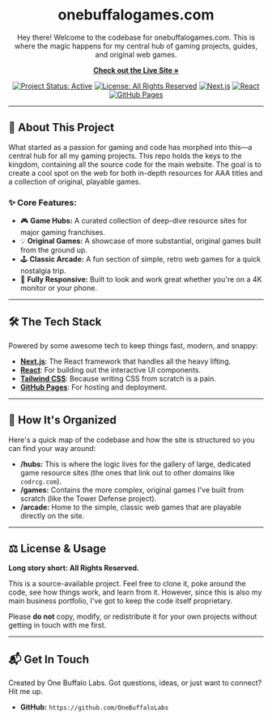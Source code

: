 <div align="center">
<!--   <img src="[YOUR-LOGO-URL-HERE]" alt="One Buffalo Games Logo" width="200"/> -->
  <h1>onebuffalogames.com</h1>
  <p>
    Hey there! Welcome to the codebase for onebuffalogames.com. This is where the magic happens for my central hub of gaming projects, guides, and original web games.
  </p>
  <p>
    <a href="https://onebuffalogames.com"><strong>Check out the Live Site »</strong></a>
  </p>
</div>

<div align="center">

[![Project Status: Active](https://img.shields.io/badge/status-active-success.svg)](https://github.com/OneBuffaloLabs/onebuffalogames.com)
[![License: All Rights Reserved](https://img.shields.io/badge/license-All%20Rights%20Reserved-red.svg)](./LICENSE.md)
[![Next.js](https://img.shields.io/badge/Next.js-000000?style=for-the-badge&logo=nextdotjs&logoColor=white)](https://nextjs.org/)
[![React](https://img.shields.io/badge/React-20232A?style=for-the-badge&logo=react&logoColor=61DAFB)](https://reactjs.org/)
[![GitHub Pages](https://img.shields.io/badge/GitHub%20Pages-222222?style=for-the-badge&logo=github&logoColor=white)](https://pages.github.com/)

</div>

---

## 🚀 About This Project

What started as a passion for gaming and code has morphed into this—a central hub for all my gaming projects. This repo holds the keys to the kingdom, containing all the source code for the main website. The goal is to create a cool spot on the web for both in-depth resources for AAA titles and a collection of original, playable games.

### ✨ Core Features:

* 🎮 **Game Hubs:** A curated collection of deep-dive resource sites for major gaming franchises.
* 💡 **Original Games:** A showcase of more substantial, original games built from the ground up.
* 🕹️ **Classic Arcade:** A fun section of simple, retro web games for a quick nostalgia trip.
* 📱 **Fully Responsive:** Built to look and work great whether you're on a 4K monitor or your phone.

---

## 🛠️ The Tech Stack

Powered by some awesome tech to keep things fast, modern, and snappy:

* **[Next.js](https://nextjs.org/)**: The React framework that handles all the heavy lifting.
* **[React](https://reactjs.org/)**: For building out the interactive UI components.
* **[Tailwind CSS](https://tailwindcss.com/)**: Because writing CSS from scratch is a pain.
* **[GitHub Pages](https://pages.github.com/)**: For hosting and deployment.

---

## 📂 How It's Organized

Here's a quick map of the codebase and how the site is structured so you can find your way around:

* **/hubs:** This is where the logic lives for the gallery of large, dedicated game resource sites (the ones that link out to other domains like `codrcg.com`).
* **/games:** Contains the more complex, original games I've built from scratch (like the Tower Defense project).
* **/arcade:** Home to the simple, classic web games that are playable directly on the site.

---

## ⚖️ License & Usage

**Long story short: All Rights Reserved.**

This is a source-available project. Feel free to clone it, poke around the code, see how things work, and learn from it. However, since this is also my main business portfolio, I've got to keep the code itself proprietary.

Please **do not** copy, modify, or redistribute it for your own projects without getting in touch with me first.

---

## 📬 Get In Touch

Created by One Buffalo Labs. Got questions, ideas, or just want to connect? Hit me up.

* **GitHub:** `https://github.com/OneBuffaloLabs`
